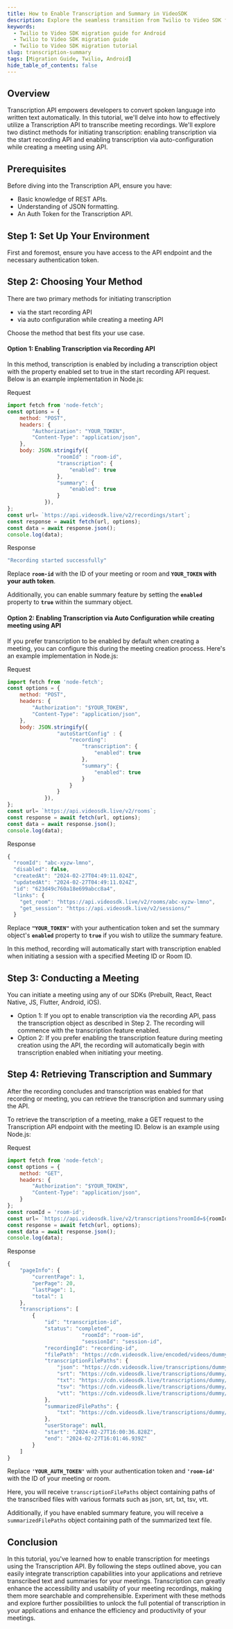 ```yaml
---
title: How to Enable Transcription and Summary in VideoSDK
description: Explore the seamless transition from Twilio to Video SDK for android with our comprehensive migration guide. Elevate your video communication with expert insights and step-by-step instructions.
keywords:
  - Twilio to Video SDK migration guide for Android
  - Twilio to Video SDK migration guide
  - Twilio to Video SDK migration tutorial
slug: transcription-summary
tags: [Migration Guide, Twilio, Android]
hide_table_of_contents: false
---
```

<!-- truncate -->

## Overview

Transcription API empowers developers to convert spoken language into written text automatically. In this tutorial, we'll delve into how to effectively utilize a Transcription API to transcribe meeting recordings. We'll explore two distinct methods for initiating transcription: enabling transcription via the start recording API and enabling transcription via auto-configuration while creating a meeting using API.

## Prerequisites
Before diving into the Transcription API, ensure you have:
- Basic knowledge of REST APIs.
- Understanding of JSON formatting.
- An Auth Token for the Transcription API.


## Step 1: Set Up Your Environment

First and foremost, ensure you have access to the API endpoint and the necessary authentication token.

## Step 2: Choosing Your Method

There are two primary methods for initiating transcription
- via the start recording API
- via auto configuration while creating a meeting API

Choose the method that best fits your use case.

#### Option 1: Enabling Transcription via Recording API

In this method, transcription is enabled by including a transcription object with the property enabled set to true in the start recording API request. Below is an example implementation in Node.js:


Request
```js
import fetch from 'node-fetch';
const options = {
	method: "POST",
	headers: {
		"Authorization": "YOUR_TOKEN",
		"Content-Type": "application/json",
	},
	body: JSON.stringify({
				"roomId" : "room-id",
				"transcription": {
					"enabled": true
				},
				"summary": {
					"enabled": true
				}
			}),
};
const url= `https://api.videosdk.live/v2/recordings/start`;
const response = await fetch(url, options);
const data = await response.json();
console.log(data);
```

Response

```js
"Recording started successfully"
```

Replace **`room-id`** with the ID of your meeting or room and **`YOUR_TOKEN` with your auth token**. 

Additionally, you can enable summary feature by setting the **`enabled`** property to **`true`** within the summary object.

#### Option 2: Enabling Transcription via Auto Configuration while creating meeting using API 

If you prefer transcription to be enabled by default when creating a meeting, you can configure this during the meeting creation process. Here's an example implementation in Node.js:

Request

```js
import fetch from 'node-fetch';
const options = {
	method: "POST",
	headers: {
		"Authorization": "$YOUR_TOKEN",
		"Content-Type": "application/json",
	},
	body: JSON.stringify({
				"autoStartConfig" : {
					"recording": 
						"transcription": {
							"enabled": true
						},
						"summary": {
							"enabled": true
						}
					}
				}
			}),
};
const url= `https://api.videosdk.live/v2/rooms`;
const response = await fetch(url, options);
const data = await response.json();
console.log(data);
```

Response

```js
{
  "roomId": "abc-xyzw-lmno",
  "disabled": false,
  "createdAt": "2024-02-27T04:49:11.024Z",
  "updatedAt": "2024-02-27T04:49:11.024Z",
  "id": "623d49c760a18e699abcc8a4",
  "links": {
    "get_room": "https://api.videosdk.live/v2/rooms/abc-xyzw-lmno",
    "get_session": "https://api.videosdk.live/v2/sessions/"
  }
```

Replace **`"YOUR_TOKEN"`** with your authentication token and set the summary object's **`enabled`** property to **`true`** if you wish to utilize the summary feature.

In this method, recording will automatically start with transcription enabled when initiating a session with a specified Meeting ID or Room ID.

## Step 3: Conducting a Meeting

You can initiate a meeting using any of our SDKs (Prebuilt, React, React Native, JS, Flutter, Android, iOS).
- Option 1: If you opt to enable transcription via the recording API, pass the transcription object as described in Step 2. The recording will commence with the transcription feature enabled.
- Option 2: If you prefer enabling the transcription feature during meeting creation using the API, the recording will automatically begin with transcription enabled when initiating your meeting.

## Step 4: Retrieving Transcription and Summary

After the recording concludes and transcription was enabled for that recording or meeting, you can retrieve the transcription and summary using the API.

To retrieve the transcription of a meeting, make a GET request to the Transcription API endpoint with the meeting ID. Below is an example using Node.js:

Request

```js
import fetch from 'node-fetch';
const options = {
	method: "GET",
	headers: {
		"Authorization": "$YOUR_TOKEN",
		"Content-Type": "application/json",
	}
};
const roomId = 'room-id';
const url= `https://api.videosdk.live/v2/transcriptions?roomId=${roomId}`;
const response = await fetch(url, options);
const data = await response.json();
console.log(data);
```

Response

```js
{
    "pageInfo": {
        "currentPage": 1,
        "perPage": 20,
        "lastPage": 1,
        "total": 1
    },
    "transcriptions": [
        {
            "id": "transcription-id",
            "status": "completed",
						"roomId": "room-id",
						"sessionId": "session-id",
            "recordingId": "recording-id",
            "filePath": "https://cdn.videosdk.live/encoded/videos/dummy.mp4",
            "transcriptionFilePaths": {
                "json": "https://cdn.videosdk.live/transcriptions/dummy/dummy.json",
                "srt": "https://cdn.videosdk.live/transcriptions/dummy/dummy.srt",
                "txt": "https://cdn.videosdk.live/transcriptions/dummy/dummy.txt",
                "tsv": "https://cdn.videosdk.live/transcriptions/dummy/dummy.tsv",
                "vtt": "https://cdn.videosdk.live/transcriptions/dummy/dummy.vtt"
            },
            "summarizedFilePaths": {
                "txt": "https://cdn.videosdk.live/transcriptions/dummy/dummy-summary.txt"
            },
            "userStorage": null,
            "start": "2024-02-27T16:00:36.828Z",
            "end": "2024-02-27T16:01:46.939Z"
        }
    ]
}
```

Replace **`'YOUR_AUTH_TOKEN'`** with your authentication token and **`'room-id'`** with the ID of your meeting or room.

Here, you will receive `transcriptionFilePaths`  object containing paths of the transcribed files with various formats such as json, srt, txt, tsv, vtt.

Additionally, if you have enabled summary feature, you will receive a  `summarizedFilePaths` object containing path of the summarized text file.

## Conclusion

In this tutorial, you've learned how to enable transcription for meetings using the Transcription API. By following the steps outlined above, you can easily integrate transcription capabilities into your applications and retrieve transcribed text and summaries for your meetings. Transcription can greatly enhance the accessibility and usability of your meeting recordings, making them more searchable and comprehensible. Experiment with these methods and explore further possibilities to unlock the full potential of transcription in your applications and enhance the efficiency and productivity of your meetings.
